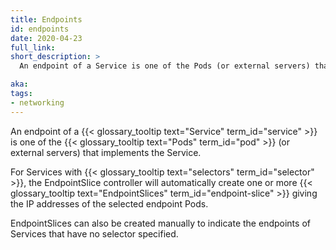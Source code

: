 ```yaml
---
title: Endpoints
id: endpoints
date: 2020-04-23
full_link: 
short_description: >
  An endpoint of a Service is one of the Pods (or external servers) that implements the Service.

aka:
tags:
- networking
---
```

 An endpoint of a {{< glossary_tooltip text="Service" term_id="service" >}} is one of the {{< glossary_tooltip text="Pods" term_id="pod" >}} (or external servers) that implements the Service.

<!--more-->
For Services with {{< glossary_tooltip text="selectors" term_id="selector" >}},
the EndpointSlice controller will automatically create one or more {{<
glossary_tooltip text="EndpointSlices" term_id="endpoint-slice" >}} giving the
IP addresses of the selected endpoint Pods.

EndpointSlices can also be created manually to indicate the endpoints of
Services that have no selector specified.
